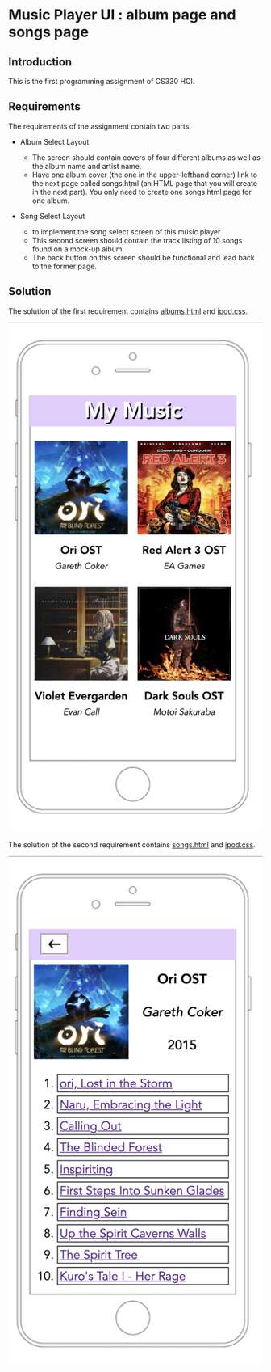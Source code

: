 # Music Player UI : album page and songs page

## Introduction

This is the first programming assignment of CS330 HCI.  

## Requirements
The requirements of the assignment contain two parts. 

 - Album Select Layout
   - The screen should contain covers of four different albums as well as the album name and artist name.
   - Have one album cover (the one in the upper-lefthand corner) link to the next page called songs.html (an HTML page that you will create in the next part). You only need to create one songs.html page for one album.

 - Song Select Layout
   - to implement the song select screen of this music player
   - This second screen should contain the track listing of 10 songs found on a mock-up album.
   - The back button on this screen should be functional and lead back to the former page.

## Solution

The solution of the first requirement contains [albums.html](/CS330-HCI/ipod-starter/albums.html) and [ipod.css](/CS330-HCI/ipod-starter/ipod.css).  

![albums.html](albums.png)

The solution of the second requirement contains [songs.html](/CS330-HCI/ipod-starter/songs.html) and [ipod.css](/CS330-HCI/ipod-starter/ipod.css).

![songs.html](songs.png)


